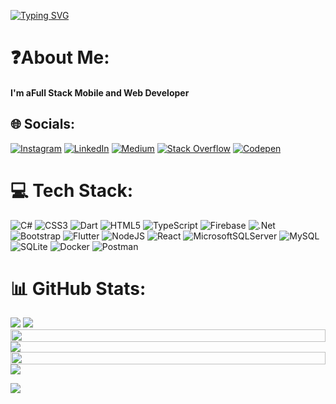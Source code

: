 
  
[![Typing SVG](https://readme-typing-svg.demolab.com?font=Montserrat&duration=3000&pause=1000&color=FF0035&center=true&vCenter=true&random=true&width=435&lines=I+am+a+Flutter+Developer;I+am+a+.NET+Developer;I+am+a+React+Developer)](https://git.io/typing-svg)

# ❓About Me:

#### I'm aFull Stack Mobile and Web Developer
## 🌐 Socials:
[![Instagram](https://img.shields.io/badge/Instagram-%23E4405F.svg?logo=Instagram&logoColor=white)](https://instagram.com/serkanaplan) [![LinkedIn](https://img.shields.io/badge/LinkedIn-%230077B5.svg?logo=linkedin&logoColor=white)](https://linkedin.com/in/serkanaplan) [![Medium](https://img.shields.io/badge/Medium-12100E?logo=medium&logoColor=white)](https://medium.com/@serkanaplan) [![Stack Overflow](https://img.shields.io/badge/-Stackoverflow-FE7A16?logo=stack-overflow&logoColor=white)](https://stackoverflow.com/users/serkanaplan)  [![Codepen](https://img.shields.io/badge/Codepen-000000?style=for-the-badge&logo=codepen&logoColor=white)](https://codepen.io/serkanaplan) 

# 💻 Tech Stack:
![C#](https://img.shields.io/badge/c%23-%23239120.svg?style=plastic&logo=c-sharp&logoColor=white) ![CSS3](https://img.shields.io/badge/css3-%231572B6.svg?style=plastic&logo=css3&logoColor=white) ![Dart](https://img.shields.io/badge/dart-%230175C2.svg?style=plastic&logo=dart&logoColor=white) ![HTML5](https://img.shields.io/badge/html5-%23E34F26.svg?style=plastic&logo=html5&logoColor=white) ![TypeScript](https://img.shields.io/badge/typescript-%23007ACC.svg?style=plastic&logo=typescript&logoColor=white) ![Firebase](https://img.shields.io/badge/firebase-%23039BE5.svg?style=plastic&logo=firebase) ![.Net](https://img.shields.io/badge/.NET-5C2D91?style=plastic&logo=.net&logoColor=white) ![Bootstrap](https://img.shields.io/badge/bootstrap-%23563D7C.svg?style=plastic&logo=bootstrap&logoColor=white) ![Flutter](https://img.shields.io/badge/Flutter-%2302569B.svg?style=plastic&logo=Flutter&logoColor=white) ![NodeJS](https://img.shields.io/badge/node.js-6DA55F?style=plastic&logo=node.js&logoColor=white) ![React](https://img.shields.io/badge/react-%2320232a.svg?style=plastic&logo=react&logoColor=%2361DAFB) ![MicrosoftSQLServer](https://img.shields.io/badge/Microsoft%20SQL%20Sever-CC2927?style=plastic&logo=microsoft%20sql%20server&logoColor=white) ![MySQL](https://img.shields.io/badge/mysql-%2300f.svg?style=plastic&logo=mysql&logoColor=white) ![SQLite](https://img.shields.io/badge/sqlite-%2307405e.svg?style=plastic&logo=sqlite&logoColor=white)  ![Docker](https://img.shields.io/badge/docker-%230db7ed.svg?style=plastic&logo=docker&logoColor=white) ![Postman](https://img.shields.io/badge/Postman-FF6C37?style=plastic&logo=postman&logoColor=white)
# 📊 GitHub Stats:
  
![](https://github-readme-stats.vercel.app/api?username=serkanaplan&theme=react&hide_border=true&include_all_commits=true&count_private=true)
![](https://github-readme-streak-stats.herokuapp.com/?user=serkanaplan&theme=react&hide_border=true)
<img src="https://i.imgur.com/dBaSKWF.gif" height="20" width="100%">
![](https://github-readme-stats.vercel.app/api/top-langs/?username=serkanaplan&theme=react&hide_border=true&include_all_commits=true&count_private=true&layout=compact)<br/>
<img src="https://i.imgur.com/dBaSKWF.gif" height="20" width="100%">
![](https://quotes-github-readme.vercel.app/api?type=horizontal&theme=tokyonight)
  </div>

[![](https://visitcount.itsvg.in/api?id=serkanaplan&icon=0&color=0)](https://visitcount.itsvg.in)

<!-- Proudly created with GPRM ( https://gprm.itsvg.in ) -->
